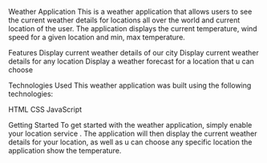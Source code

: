 Weather Application
This is a weather application that allows users to see the current weather details for locations all over the world and current location of the user. The application displays the current temperature, wind speed for a given location and min, max temperature.

Features
Display current weather details of our city
Display current weather details for any location
Display a weather forecast for a location that u can choose


Technologies Used
This weather application was built using the following technologies:

HTML
CSS
JavaScript

Getting Started
To get started with the weather application, simply enable your location service . The application will then display the current weather details for your location, as well as u can choose any specific location the application show the temperature.
